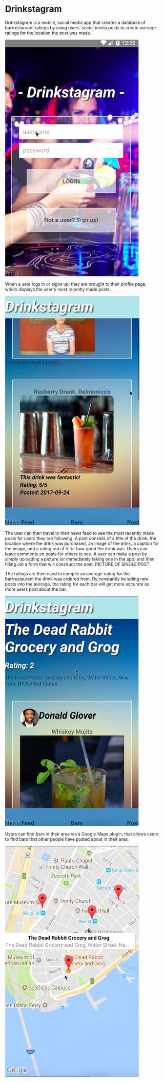 # Drinkstagram
Drinkstagram is a mobile, social media app that creates a database of bar/restaurant ratings by using users' social media posts to create average ratings for the location the post was made.  

![login](https://github.com/Alex-Ginsberg/Drinkstagram/blob/master/Pics/Screen%20Shot%202017-11-13%20at%206.52.15%20PM.png)

When a user logs in or signs up, they are brought to their profile page, which displays the user's most recently made posts.

![user-page](https://github.com/Alex-Ginsberg/Drinkstagram/blob/master/Pics/Screen%20Shot%202017-11-13%20at%206.56.33%20PM.png)

The user can then travel to their news feed to see the most recently made posts for users they are following. A post consists of a title of the drink, the location where the drink was purchased, an image of the drink, a caption for the image, and a rating out of 5 for how good the drink was. Users can leave comments on posts for others to see. A user can make a post by simply uploading a picture (or immediately taking one in the app) and then filling out a form that will construct the post.
PICTURE OF SINGLE POST

The ratings are then used to compile an average rating for the bar/restaurant the drink was ordered from. By constantly including new posts into the average, the rating for each bar will get more accurate as more users post about the bar.

![bar](https://github.com/Alex-Ginsberg/Drinkstagram/blob/master/Pics/Screen%20Shot%202017-11-13%20at%207.04.24%20PM.png)

Users can find bars in their area via a Google Maps plugin, that allows users to find bars that other people have posted about in their area.

![map](https://github.com/Alex-Ginsberg/Drinkstagram/blob/master/Pics/Screen%20Shot%202017-11-13%20at%207.01.45%20PM.png)
